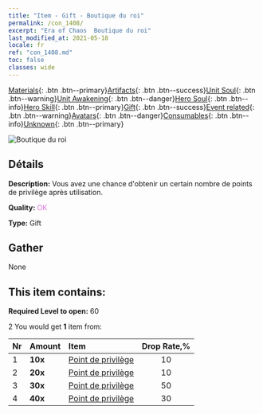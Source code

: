 ```yaml
---
title: "Item - Gift - Boutique du roi"
permalink: /con_1408/
excerpt: "Era of Chaos  Boutique du roi"
last_modified_at: 2021-05-18
locale: fr
ref: "con_1408.md"
toc: false
classes: wide
---
```

 [Materials](/ItemsFR/){: .btn .btn--primary}[Artifacts](/ItemsFR/Artifacts/){: .btn .btn--success}[Unit Soul](/ItemsFR/UnitSoul/){: .btn .btn--warning}[Unit Awakening](/ItemsFR/UnitAwakening/){: .btn .btn--danger}[Hero Soul](/ItemsFR/HeroSoul/){: .btn .btn--info}[Hero Skill](/ItemsFR/HeroSkill/){: .btn .btn--primary}[Gift](/ItemsFR/Gift/){: .btn .btn--success}[Event related](/ItemsFR/Events/){: .btn .btn--warning}[Avatars](/ItemsFR/Avatars/){: .btn .btn--danger}[Consumables](/ItemsFR/Consumables/){: .btn .btn--info}[Unknown](/ItemsFR/Unknown/){: .btn .btn--primary}

 ![Boutique du roi](/images/t/i_907022.png)

## Détails
 **Description:** Vous avez une chance d'obtenir un certain nombre de points de privilège après utilisation.

 **Quality:** <span style="color: #DA70D6">OK</span>

 **Type:** Gift

## Gather

  None

## This item contains:

 **Required Level to open:** 60

 2 You would get **1** item  from:

  | Nr | Amount |     Item    | Drop Rate,% |
  |:---|:-------|:------------|:---------:|
  | 1 |  **10x** | [Point de privilège](/ItemsFR/con_820/) | 10 | 
  | 2 |  **20x** | [Point de privilège](/ItemsFR/con_820/) | 10 | 
  | 3 |  **30x** | [Point de privilège](/ItemsFR/con_820/) | 50 | 
  | 4 |  **40x** | [Point de privilège](/ItemsFR/con_820/) | 30 | 
